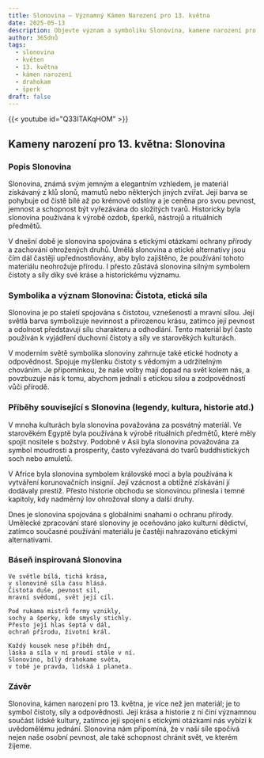 ```yaml
---
title: Slonovina – Významný Kámen Narození pro 13. května
date: 2025-05-13
description: Objevte význam a symboliku Slonovina, kamene narození pro 13. května, který symbolizuje Čistota, etická síla. Přečtěte si legendy a inspirující příběhy.
author: 365dnů
tags:
  - slonovina
  - květen
  - 13. května
  - kámen narození
  - drahokam
  - šperk
draft: false
---
```


{{< youtube id="Q33ITAKqHOM" >}}

## Kameny narození pro 13. května: Slonovina

### Popis Slonovina

Slonovina, známá svým jemným a elegantním vzhledem, je materiál získávaný z klů slonů, mamutů nebo některých jiných zvířat. Její barva se pohybuje od čistě bílé až po krémové odstíny a je ceněna pro svou pevnost, jemnost a schopnost být vyřezávána do složitých tvarů. Historicky byla slonovina používána k výrobě ozdob, šperků, nástrojů a rituálních předmětů.

V dnešní době je slonovina spojována s etickými otázkami ochrany přírody a zachování ohrožených druhů. Umělá slonovina a etické alternativy jsou čím dál častěji upřednostňovány, aby bylo zajištěno, že používání tohoto materiálu neohrožuje přírodu. I přesto zůstává slonovina silným symbolem čistoty a síly díky své kráse a historickému významu.

### Symbolika a význam Slonovina: Čistota, etická síla

Slonovina je po staletí spojována s čistotou, vznešeností a mravní silou. Její světlá barva symbolizuje nevinnost a přirozenou krásu, zatímco její pevnost a odolnost představují sílu charakteru a odhodlání. Tento materiál byl často používán k vyjádření duchovní čistoty a síly ve starověkých kulturách.

V moderním světě symbolika slonoviny zahrnuje také etické hodnoty a odpovědnost. Spojuje myšlenku čistoty s vědomým a udržitelným chováním. Je připomínkou, že naše volby mají dopad na svět kolem nás, a povzbuzuje nás k tomu, abychom jednali s etickou silou a zodpovědností vůči přírodě.

### Příběhy související s Slonovina (legendy, kultura, historie atd.)

V mnoha kulturách byla slonovina považována za posvátný materiál. Ve starověkém Egyptě byla používána k výrobě rituálních předmětů, které měly spojit nositele s božstvy. Podobně v Asii byla slonovina považována za symbol moudrosti a prosperity, často vyřezávaná do tvarů buddhistických soch nebo amuletů.

V Africe byla slonovina symbolem královské moci a byla používána k vytváření korunovačních insignií. Její vzácnost a obtížné získávání jí dodávaly prestiž. Přesto historie obchodu se slonovinou přinesla i temné kapitoly, kdy nadměrný lov ohrožoval slony a další druhy.

Dnes je slonovina spojována s globálními snahami o ochranu přírody. Umělecké zpracování staré slonoviny je oceňováno jako kulturní dědictví, zatímco současné používání materiálu je častěji nahrazováno etickými alternativami.

### Báseň inspirovaná Slonovina

```
Ve světle bílá, tichá krása,  
v slonovině síla času hlásá.  
Čistota duše, pevnost sil,  
mravní svědomí, svět její cíl.

Pod rukama mistrů formy vznikly,  
sochy a šperky, kde smysly stichly.  
Přesto její hlas šeptá v dál,  
ochraň přírodu, životní král.

Každý kousek nese příběh dní,  
láska a síla v ní proudí stále v ní.  
Slonovino, bílý drahokame světa,  
v tobě je pravda, lidská i planeta.
```

### Závěr

Slonovina, kámen narození pro 13. května, je více než jen materiál; je to symbol čistoty, síly a odpovědnosti. Její krása a historie z ní činí významnou součást lidské kultury, zatímco její spojení s etickými otázkami nás vybízí k uvědomělému jednání. Slonovina nám připomíná, že v naší síle spočívá nejen naše osobní pevnost, ale také schopnost chránit svět, ve kterém žijeme.